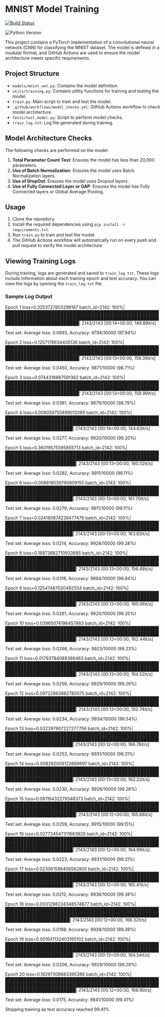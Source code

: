 # MNIST Model Training

[![Build Status](https://github.com/hotshotdragon/TSAI-6/actions/workflows/model_checks.yml/badge.svg)](https://github.com/hotshotdragon/TSAI-6/actions/workflows/model_checks.yml)

![Python Version](https://img.shields.io/badge/python-3.8-blue)

This project contains a PyTorch implementation of a convolutional neural network (CNN) for classifying the MNIST dataset. The model is defined in a modular format, and GitHub Actions are used to ensure the model architecture meets specific requirements.

## Project Structure

- `models/mnist_net.py`: Contains the model definition.
- `utils/training.py`: Contains utility functions for training and testing the model.
- `train.py`: Main script to train and test the model.
- `.github/workflows/model_checks.yml`: GitHub Actions workflow to check model architecture.
- `tests/test_model.py`: Script to perform model checks.
- `train_log.txt`: Log file generated during training.

## Model Architecture Checks

The following checks are performed on the model:

1. **Total Parameter Count Test**: Ensures the model has less than 20,000 parameters.
2. **Use of Batch Normalization**: Ensures the model uses Batch Normalization layers.
3. **Use of DropOut**: Ensures the model uses Dropout layers.
4. **Use of Fully Connected Layer or GAP**: Ensures the model has Fully Connected layers or Global Average Pooling.

## Usage

1. Clone the repository.
2. Install the required dependencies using `pip install -r requirements.txt`.
3. Run `train.py` to train and test the model.
4. The GitHub Actions workflow will automatically run on every push and pull request to verify the model architecture.

## Viewing Training Logs

During training, logs are generated and saved to `train_log.txt`. These logs include information about each training epoch and test accuracy. You can view the logs by opening the `train_log.txt` file.

### Sample Log Output
Epoch 1
loss=0.3253727853298187 batch_id=2142: 100%|████████████████████████████████████████████████████████████████████████████████████████████████████████████████████████████| 2143/2143 [00:14<00:00, 149.89it/s]

Test set: Average loss: 0.0693, Accuracy: 9794/10000 (97.94%)

Epoch 2
loss=0.1257178634405136 batch_id=2142: 100%|████████████████████████████████████████████████████████████████████████████████████████████████████████████████████████████| 2143/2143 [00:13<00:00, 159.39it/s]

Test set: Average loss: 0.0450, Accuracy: 9871/10000 (98.71%)

Epoch 3
loss=0.0744318887591362 batch_id=2142: 100%|████████████████████████████████████████████████████████████████████████████████████████████████████████████████████████████| 2143/2143 [00:13<00:00, 159.99it/s]

Test set: Average loss: 0.0381, Accuracy: 9879/10000 (98.79%)

Epoch 4
loss=0.008059755899012089 batch_id=2142: 100%|██████████████████████████████████████████████████████████████████████████████████████████████████████████████████████████| 2143/2143 [00:14<00:00, 144.63it/s]

Test set: Average loss: 0.0277, Accuracy: 9920/10000 (99.20%)

Epoch 5
loss=0.36019575595855713 batch_id=2142: 100%|███████████████████████████████████████████████████████████████████████████████████████████████████████████████████████████| 2143/2143 [00:13<00:00, 160.02it/s] 

Test set: Average loss: 0.0292, Accuracy: 9911/10000 (99.11%)

Epoch 6
loss=0.008818539790809155 batch_id=2142: 100%|██████████████████████████████████████████████████████████████████████████████████████████████████████████████████████████| 2143/2143 [00:13<00:00, 161.70it/s] 

Test set: Average loss: 0.0279, Accuracy: 9911/10000 (99.11%)

Epoch 7
loss=0.024180874228477478 batch_id=2142: 100%|██████████████████████████████████████████████████████████████████████████████████████████████████████████████████████████| 2143/2143 [00:13<00:00, 163.83it/s] 

Test set: Average loss: 0.0214, Accuracy: 9928/10000 (99.28%)

Epoch 8
loss=0.16873882710933685 batch_id=2142: 100%|███████████████████████████████████████████████████████████████████████████████████████████████████████████████████████████| 2143/2143 [00:13<00:00, 156.48it/s] 

Test set: Average loss: 0.0316, Accuracy: 9894/10000 (98.94%)

Epoch 9
loss=0.12547487020492554 batch_id=2142: 100%|███████████████████████████████████████████████████████████████████████████████████████████████████████████████████████████| 2143/2143 [00:13<00:00, 160.06it/s] 

Test set: Average loss: 0.0261, Accuracy: 9920/10000 (99.20%)

Epoch 10
loss=0.03965074196457863 batch_id=2142: 100%|███████████████████████████████████████████████████████████████████████████████████████████████████████████████████████████| 2143/2143 [00:13<00:00, 162.44it/s] 

Test set: Average loss: 0.0266, Accuracy: 9923/10000 (99.23%)

Epoch 11
loss=0.01793784089386463 batch_id=2142: 100%|███████████████████████████████████████████████████████████████████████████████████████████████████████████████████████████| 2143/2143 [00:13<00:00, 164.52it/s] 

Test set: Average loss: 0.0256, Accuracy: 9929/10000 (99.29%)

Epoch 12
loss=0.09722863882780075 batch_id=2142: 100%|███████████████████████████████████████████████████████████████████████████████████████████████████████████████████████████| 2143/2143 [00:13<00:00, 162.74it/s] 

Test set: Average loss: 0.0234, Accuracy: 9934/10000 (99.34%)

Epoch 13
loss=0.032397907227277756 batch_id=2142: 100%|██████████████████████████████████████████████████████████████████████████████████████████████████████████████████████████| 2143/2143 [00:12<00:00, 166.76it/s] 

Test set: Average loss: 0.0253, Accuracy: 9931/10000 (99.31%)

Epoch 14
loss=0.008292009122669697 batch_id=2142: 100%|██████████████████████████████████████████████████████████████████████████████████████████████████████████████████████████| 2143/2143 [00:13<00:00, 162.22it/s] 

Test set: Average loss: 0.0230, Accuracy: 9926/10000 (99.26%)

Epoch 15
loss=0.08116432279348373 batch_id=2142: 100%|███████████████████████████████████████████████████████████████████████████████████████████████████████████████████████████| 2143/2143 [00:12<00:00, 165.68it/s] 

Test set: Average loss: 0.0259, Accuracy: 9915/10000 (99.15%)

Epoch 16
loss=0.027724547311663628 batch_id=2142: 100%|██████████████████████████████████████████████████████████████████████████████████████████████████████████████████████████| 2143/2143 [00:12<00:00, 164.99it/s] 

Test set: Average loss: 0.0223, Accuracy: 9931/10000 (99.31%)

Epoch 17
loss=0.023061588406562805 batch_id=2142: 100%|██████████████████████████████████████████████████████████████████████████████████████████████████████████████████████████| 2143/2143 [00:12<00:00, 165.41it/s] 

Test set: Average loss: 0.0212, Accuracy: 9936/10000 (99.36%)

Epoch 18
loss=0.0031298224348574877 batch_id=2142: 100%|█████████████████████████████████████████████████████████████████████████████████████████████████████████████████████████| 2143/2143 [00:12<00:00, 166.32it/s] 

Test set: Average loss: 0.0198, Accuracy: 9939/10000 (99.39%)

Epoch 19
loss=0.001641132403165102 batch_id=2142: 100%|██████████████████████████████████████████████████████████████████████████████████████████████████████████████████████████| 2143/2143 [00:13<00:00, 164.54it/s] 

Test set: Average loss: 0.0206, Accuracy: 9929/10000 (99.29%)

Epoch 20
loss=0.18297308683395386 batch_id=2142: 100%|███████████████████████████████████████████████████████████████████████████████████████████████████████████████████████████| 2143/2143 [00:12<00:00, 166.16it/s] 

Test set: Average loss: 0.0175, Accuracy: 9941/10000 (99.41%)

Stopping training as test accuracy reached 99.41%
